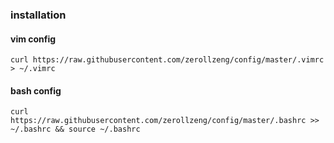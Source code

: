 ### installation

#### vim config

 ```
curl https://raw.githubusercontent.com/zerollzeng/config/master/.vimrc > ~/.vimrc
 ```

#### bash config

```
curl https://raw.githubusercontent.com/zerollzeng/config/master/.bashrc >> ~/.bashrc && source ~/.bashrc
```
